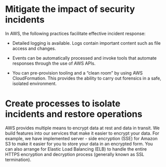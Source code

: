 # Mitigate the impact of security incidents
In AWS, the following practices facilitate effective incident response:

- Detailed logging is available. Logs contain important content such as file access and changes.
- Events can be automatically processed and invoke tools that automate responses through the use of AWS APIs.

- You can pre-provision tooling and a “clean room” by using AWS CloudFormation. This provides the ability to carry out forensics in a safe, isolated environment.
# Create processes to isolate incidents and restore operations
AWS provides multiple means to encrypt data at rest and data in transit. We build features into our services that make it easier to encrypt your data. For example, we have implemented server - side encryption (SSE) for Amazon S3 to make it easier for you to store your data in an encrypted form. You can also arrange for Elastic Load Balancing (ELB) to handle the entire HTTPS encryption and decryption process (generally known as SSL termination).